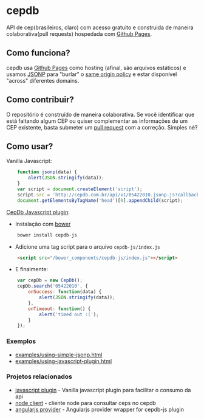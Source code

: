 # cepdb
API de cep(brasileiros, claro) com acesso gratuito e construida de maneira colaborativa(pull requests) hospedada com [Github Pages](https://pages.github.com/).

## Como funciona?
cepdb usa [Github Pages](https://pages.github.com/) como hosting (afinal, são arquivos estáticos) e usamos [JSONP](https://pt.wikipedia.org/wiki/JSONP) para "burlar" o [same origin policy](https://en.wikipedia.org/wiki/Same-origin_policy) e estar disponível "across" diferentes domains.

## Como contribuir?
O repositório é construído de maneira colaborativa. 
Se você identificar que está faltando algum CEP ou quiser complementar as informações de um CEP existente, basta submeter um [pull request](https://help.github.com/articles/using-pull-requests/) com a correção.
Simples né?

## Como usar? 

Vanilla Javascript:

```javascript
    function jsonp(data) {
        alert(JSON.stringify(data));
    }
    var script = document.createElement('script');
    script.src = 'http://cepdb.com.br/api/v1/05422010.jsonp.js?callback=jsonp'
    document.getElementsByTagName('head')[0].appendChild(script);
```

[CepDb Javascript plugin](https://github.com/lfreneda/cepdb-js):

- Instalação com [bower](http://bower.io/)

```javascript
    bower install cepdb-js
```

- Adicione uma tag script para o arquivo `cepdb-js/index.js`

```html
    <script src="/bower_components/cepdb-js/index.js"></script>
```

- E finalmente:

```javascript
    var cepDb = new CepDb();
    cepDb.search('05422010', {
        onSuccess: function(data) {
            alert(JSON.stringify(data));
        },
        onTimeout: function() {
            alert('timed out :(');
        }
    });
```

### Exemplos 

- [examples/using-simple-jsonp.html](https://github.com/lfreneda/cepdb/blob/gh-pages/examples/using-simple-jsonp.html)
- [examples/using-javascript-plugin.html](https://github.com/lfreneda/cepdb/blob/gh-pages/examples/using-javascript-plugin.html)

### Projetos relacionados

- [javascript plugin](https://github.com/lfreneda/cepdb-js) - Vanilla javascript plugin para facilitar o consumo da api
- [node client](https://github.com/lfreneda/node-cepdb) - cliente node para consultar ceps no cepdb
- [angularjs provider](https://github.com/lfreneda/ngCepDbProvider) - Angularjs provider wrapper for cepdb-js plugin
